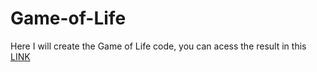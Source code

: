 # Game-of-Life
 Here I will create the Game of Life code, you can acess the result in this [LINK](https://andersonlot.github.io/Game-of-Life)
